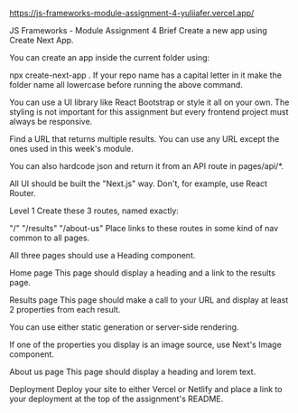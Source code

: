 https://js-frameworks-module-assignment-4-yuliiafer.vercel.app/


JS Frameworks - Module Assignment 4
Brief
Create a new app using Create Next App.

You can create an app inside the current folder using:

npx create-next-app .
If your repo name has a capital letter in it make the folder name all lowercase before running the above command.

You can use a UI library like React Bootstrap or style it all on your own. The styling is not important for this assignment but every frontend project must always be responsive.

Find a URL that returns multiple results. You can use any URL except the ones used in this week's module.

You can also hardcode json and return it from an API route in pages/api/*.

All UI should be built the "Next.js" way. Don't, for example, use React Router.

Level 1
Create these 3 routes, named exactly:

"/"
"/results"
"/about-us"
Place links to these routes in some kind of nav common to all pages.

All three pages should use a Heading component.

Home page
This page should display a heading and a link to the results page.

Results page
This page should make a call to your URL and display at least 2 properties from each result.

You can use either static generation or server-side rendering.

If one of the properties you display is an image source, use Next's Image component.

About us page
This page should display a heading and lorem text.

Deployment
Deploy your site to either Vercel or Netlify and place a link to your deployment at the top of the assignment's README.